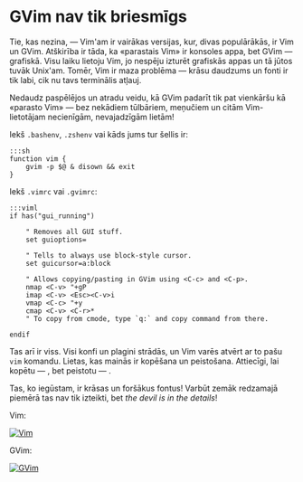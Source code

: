 # GVim nav tik briesmīgs

Tie, kas nezina, — Vim'am ir vairākas versijas, kur, divas populārākās, ir Vim un GVim. Atškirība ir tāda, ka «parastais Vim» ir konsoles appa, bet GVim — grafiskā. Visu laiku lietoju Vim, jo nespēju izturēt grafiskās appas un tā jūtos tuvāk Unix'am. Tomēr, Vim ir maza problēma — krāsu daudzums un fonti ir tik labi, cik nu tavs terminālis atļauj.

Nedaudz paspēlējos un atradu veidu, kā GVim padarīt tik pat vienkāršu kā «parasto Vim» — bez nekādiem tūlbāriem, meņučiem un citām Vim-lietotājam necienīgām, nevajadzīgām lietām!

Iekš `.bashenv`, `.zshenv` vai kāds jums tur šellis ir:

    :::sh
    function vim {
        gvim -p $@ & disown && exit
    }

Iekš `.vimrc` vai `.gvimrc`:

    :::viml
    if has("gui_running")

        " Removes all GUI stuff.
        set guioptions=

        " Tells to always use block-style cursor.
        set guicursor=a:block

        " Allows copying/pasting in GVim using <C-c> and <C-p>.
        nmap <C-v> "+gP
        imap <C-v> <Esc><C-v>i
        vmap <C-c> "+y
        cmap <C-v> <C-r>*
        " To copy from cmode, type `q:` and copy command from there.

    endif

Tas arī ir viss. Visi konfi un plagini strādās, un Vim varēs atvērt ar to pašu `vim` komandu. Lietas, kas mainās ir kopēšana un peistošana. Attiecīgi, lai kopētu — _<C-c>_, bet peistotu — _<C-v>_.

Tas, ko iegūstam, ir krāsas un foršākus fontus! Varbūt zemāk redzamajā piemērā tas nav tik izteikti, bet _the devil is in the details_!

Vim:

[![Vim](http://i.imgur.com/tuEQNJ9.png)](http://i.imgur.com/tuEQNJ9.png)

GVim:

[![GVim](http://i.imgur.com/kfMaVeU.png)](http://i.imgur.com/kfMaVeU.png)